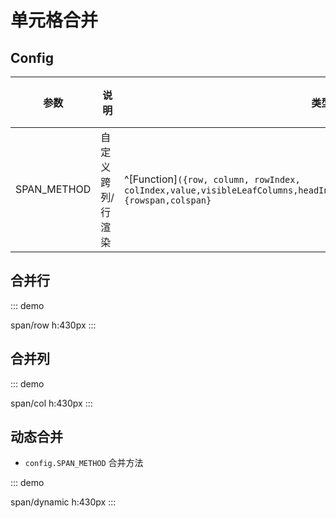 # 单元格合并

## Config

| 参数 | 说明 | 类型 | 可选值 | 默认值 |
| --- | --- | --- | --- | --- |
| SPAN_METHOD | 自定义跨列/行渲染 | ^[Function]`({row, column, rowIndex, colIndex,value,visibleLeafColumns,headIndex,headPosition,visibleRows,rows})=>{rowspan,colspan}` | — | — |

## 合并行

::: demo

span/row
h:430px
:::

## 合并列

::: demo

span/col
h:430px
:::

## 动态合并

-   `config.SPAN_METHOD` 合并方法

::: demo

span/dynamic
h:430px
:::
